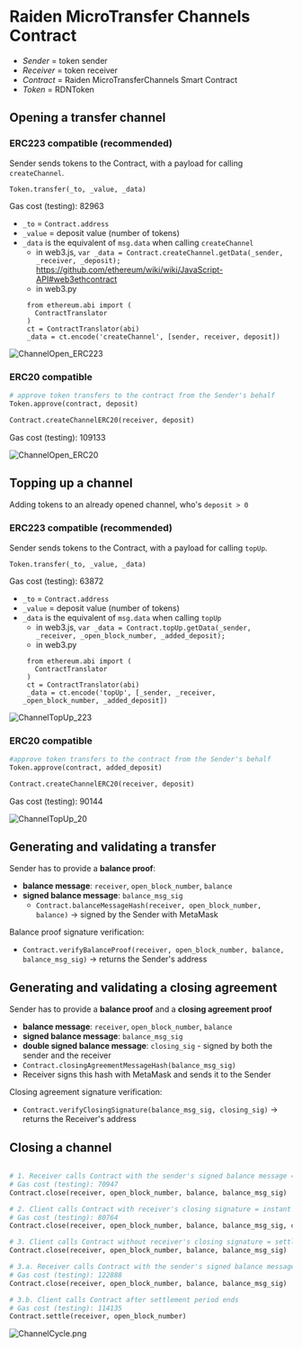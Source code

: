# Raiden MicroTransfer Channels Contract


- _Sender_ = token sender
- _Receiver_ = token receiver
- _Contract_ = Raiden MicroTransferChannels Smart Contract
- _Token_ = RDNToken


## Opening a transfer channel

### ERC223 compatible (recommended)

Sender sends tokens to the Contract, with a payload for calling `createChannel`.
```
Token.transfer(_to, _value, _data)
```
Gas cost (testing): 82963

 * `_to` = `Contract.address`
 * `_value` = deposit value (number of tokens)
 * `_data` is the equivalent of `msg.data` when calling `createChannel`
   - in web3.js, `var _data = Contract.createChannel.getData(_sender, _receiver, _deposit);` https://github.com/ethereum/wiki/wiki/JavaScript-API#web3ethcontract
   - in web3.py
   ```
    from ethereum.abi import (
      ContractTranslator
    )
    ct = ContractTranslator(abi)
    _data = ct.encode('createChannel', [sender, receiver, deposit])
   ```

![ChannelOpen_ERC223](/contracts/docs/diagrams/ChannelOpen_223.png)

### ERC20 compatible

```py
# approve token transfers to the contract from the Sender's behalf
Token.approve(contract, deposit)

Contract.createChannelERC20(receiver, deposit)
```
Gas cost (testing): 109133

![ChannelOpen_ERC20](/contracts/docs/diagrams/ChannelOpen_20.png)


## Topping up a channel

Adding tokens to an already opened channel, who's `deposit > 0`

### ERC223 compatible (recommended)

Sender sends tokens to the Contract, with a payload for calling `topUp`.
```
Token.transfer(_to, _value, _data)
```
Gas cost (testing): 63872

 * `_to` = `Contract.address`
 * `_value` = deposit value (number of tokens)
 * `_data` is the equivalent of `msg.data` when calling `topUp`
   - in web3.js, `var _data = Contract.topUp.getData(_sender, _receiver, _open_block_number, _added_deposit);`
   - in web3.py
   ```
    from ethereum.abi import (
      ContractTranslator
    )
    ct = ContractTranslator(abi)
    _data = ct.encode('topUp', [_sender, _receiver, _open_block_number, _added_deposit])
   ```

 ![ChannelTopUp_223](/contracts/docs/diagrams/ChannelTopUp_223.png)


### ERC20 compatible

```py
#approve token transfers to the contract from the Sender's behalf
Token.approve(contract, added_deposit)

Contract.createChannelERC20(receiver, deposit)
```
Gas cost (testing): 90144

 ![ChannelTopUp_20](/contracts/docs/diagrams/ChannelTopUp_20.png)


## Generating and validating a transfer


Sender has to provide a **balance proof**:
- **balance message**: `receiver`, `open_block_number`, `balance`
- **signed balance message**: `balance_msg_sig`
  - `Contract.balanceMessageHash(receiver, open_block_number, balance)` -> signed by the Sender with MetaMask


Balance proof signature verification:

 - `Contract.verifyBalanceProof(receiver, open_block_number, balance, balance_msg_sig)` -> returns the Sender's address



## Generating and validating a closing agreement


Sender has to provide a **balance proof** and a **closing agreement proof**
- **balance message**: `receiver`, `open_block_number`, `balance`
- **signed balance message**: `balance_msg_sig`
- **double signed balance message**: `closing_sig` - signed by both the sender and the receiver
 - `Contract.closingAgreementMessageHash(balance_msg_sig)`
 - Receiver signs this hash with MetaMask and sends it to the Sender


Closing agreement signature verification:

- `Contract.verifyClosingSignature(balance_msg_sig, closing_sig)` -> returns the Receiver's address


## Closing a channel

```py

# 1. Receiver calls Contract with the sender's signed balance message = instant close & settle
# Gas cost (testing): 70947
Contract.close(receiver, open_block_number, balance, balance_msg_sig)

# 2. Client calls Contract with receiver's closing signature = instant close & settle
# Gas cost (testing): 80764
Contract.close(receiver, open_block_number, balance, balance_msg_sig, closing_sig)

# 3. Client calls Contract without receiver's closing signature = settlement period starts
Contract.close(receiver, open_block_number, balance, balance_msg_sig)

# 3.a. Receiver calls Contract with the sender's signed balance message = instant close & settle
# Gas cost (testing): 122888
Contract.close(receiver, open_block_number, balance, balance_msg_sig)

# 3.b. Client calls Contract after settlement period ends
# Gas cost (testing): 114135
Contract.settle(receiver, open_block_number)

```


![ChannelCycle.png](/contracts/docs/diagrams/ChannelCycle.png)
